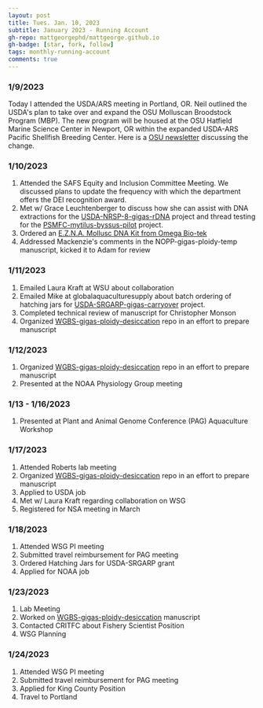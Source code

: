```yaml
---
layout: post
title: Tues. Jan. 10, 2023
subtitle: January 2023 - Running Account
gh-repo: mattgeorgephd/mattgeorge.github.io
gh-badge: [star, fork, follow]
tags: monthly-running-account
comments: true
---
```


### 1/9/2023
Today I attended the USDA/ARS meeting in Portland, OR. Neil outlined the USDA's plan to take over and expand the OSU Molluscan Broodstock Program (MBP). The new program will be housed at the OSU Hatfield Marine Science Center in Newport, OR within the expanded USDA-ARS Pacific Shellfish Breeding Center. Here is a [OSU newsletter](https://marineresearch.oregonstate.edu/comes/news/comes-newsletter-spring-2021) discussing the change.

### 1/10/2023
1. Attended the SAFS Equity and Inclusion Committee Meeting. We discussed plans to update the frequency with which the department offers the DEI recognition award.
2. Met w/ Grace Leuchtenberger to discuss how she can assist with DNA extractions for the [USDA-NRSP-8-gigas-rDNA](https://github.com/mattgeorgephd/USDA-NRSP-8-gigas-rDNA) project and thread testing for the [PSMFC-mytilus-byssus-pilot](https://github.com/mattgeorgephd/PSMFC-mytilus-byssus-pilot) project.
3. Ordered an [E.Z.N.A. Mollusc DNA Kit from Omega Bio-tek](https://www.omegabiotek.com/product/e-z-n-a-mollusc-dna-kit/)
4. Addressed Mackenzie's comments in the NOPP-gigas-ploidy-temp manuscript, kicked it to Adam for review

### 1/11/2023
1. Emailed Laura Kraft at WSU about collaboration
2. Emailed Mike at globalaquaculturesupply about batch ordering of hatching jars for [USDA-SRGARP-gigas-carryover](https://github.com/mattgeorgephd/USDA-SRGARP-gigas-carryover) project.
3. Completed technical review of manuscript for Christopher Monson
4. Organized [WGBS-gigas-ploidy-desiccation]() repo in an effort to prepare manuscript

### 1/12/2023
1. Organized [WGBS-gigas-ploidy-desiccation]() repo in an effort to prepare manuscript
2. Presented at the NOAA Physiology Group meeting

### 1/13 - 1/16/2023
1. Presented at Plant and Animal Genome Conference (PAG) Aquaculture Workshop

### 1/17/2023
1. Attended Roberts lab meeting
2. Organized [WGBS-gigas-ploidy-desiccation]() repo in an effort to prepare manuscript
3. Applied to USDA job
4. Met w/ Laura Kraft regarding collaboration on WSG
5. Registered for NSA meeting in March

### 1/18/2023
1. Attended WSG PI meeting
2. Submitted travel reimbursement for PAG meeting
3. Ordered Hatching Jars for USDA-SRGARP grant
4. Applied for NOAA job

### 1/23/2023
1. Lab Meeting
2. Worked on [WGBS-gigas-ploidy-desiccation]() manuscript
3. Contacted CRITFC about Fishery Scientist Position
4. WSG Planning

### 1/24/2023
1. Attended WSG PI meeting
2. Submitted travel reimbursement for PAG meeting
3. Applied for King County Position
4. Travel to Portland
